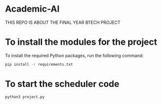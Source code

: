 # Academic-AI
 THIS REPO IS ABOUT THE FINAL YEAR BTECH PROJECT 

# To install the modules for the project
To install the required Python packages, run the following command:

```bash
pip install -r requirements.txt
```
# To start the scheduler code 
    python3 project.py